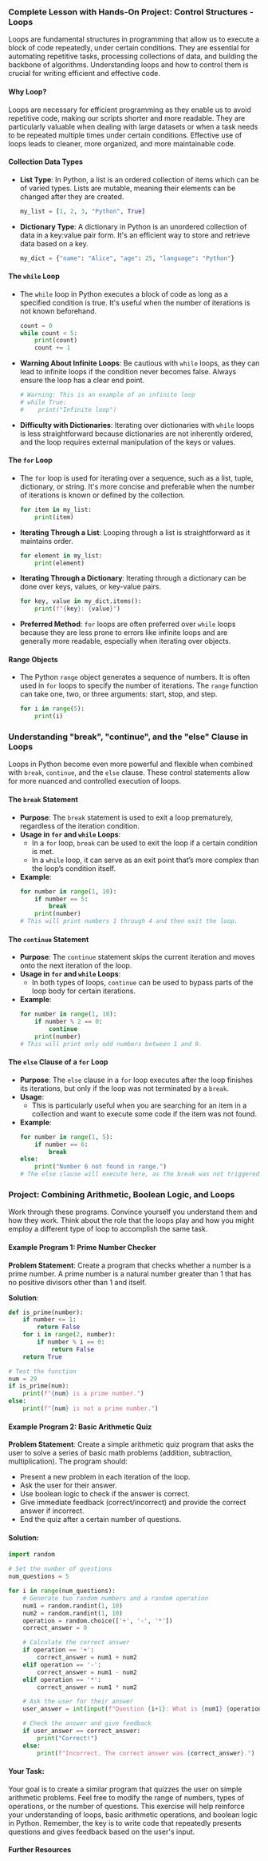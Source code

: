 ### Complete Lesson with Hands-On Project: Control Structures - Loops

Loops are fundamental structures in programming that allow us to execute a block of code repeatedly, under certain conditions. They are essential for automating repetitive tasks, processing collections of data, and building the backbone of algorithms. Understanding loops and how to control them is crucial for writing efficient and effective code.

#### Why Loop?

Loops are necessary for efficient programming as they enable us to avoid repetitive code, making our scripts shorter and more readable. They are particularly valuable when dealing with large datasets or when a task needs to be repeated multiple times under certain conditions. Effective use of loops leads to cleaner, more organized, and more maintainable code.

#### Collection Data Types

- **List Type**: In Python, a list is an ordered collection of items which can be of varied types. Lists are mutable, meaning their elements can be changed after they are created.

  ```python
  my_list = [1, 2, 3, "Python", True]
  ```

- **Dictionary Type**: A dictionary in Python is an unordered collection of data in a key:value pair form. It's an efficient way to store and retrieve data based on a key.

  ```python
  my_dict = {"name": "Alice", "age": 25, "language": "Python"}
  ```

#### The `while` Loop

- The `while` loop in Python executes a block of code as long as a specified condition is true. It's useful when the number of iterations is not known beforehand.

  ```python
  count = 0
  while count < 5:
      print(count)
      count += 1
  ```

- **Warning About Infinite Loops**: Be cautious with `while` loops, as they can lead to infinite loops if the condition never becomes false. Always ensure the loop has a clear end point.

  ```python
  # Warning: This is an example of an infinite loop
  # while True:
  #    print("Infinite loop")
  ```

- **Difficulty with Dictionaries**: Iterating over dictionaries with `while` loops is less straightforward because dictionaries are not inherently ordered, and the loop requires external manipulation of the keys or values.

#### The `for` Loop

- The `for` loop is used for iterating over a sequence, such as a list, tuple, dictionary, or string. It's more concise and preferable when the number of iterations is known or defined by the collection.

  ```python
  for item in my_list:
      print(item)
  ```

- **Iterating Through a List**: Looping through a list is straightforward as it maintains order.

  ```python
  for element in my_list:
      print(element)
  ```

- **Iterating Through a Dictionary**: Iterating through a dictionary can be done over keys, values, or key-value pairs.

  ```python
  for key, value in my_dict.items():
      print(f"{key}: {value}")
  ```

- **Preferred Method**: `for` loops are often preferred over `while` loops because they are less prone to errors like infinite loops and are generally more readable, especially when iterating over objects.

#### Range Objects

- The Python `range` object generates a sequence of numbers. It is often used in `for` loops to specify the number of iterations. The `range` function can take one, two, or three arguments: start, stop, and step.

  ```python
  for i in range(5):
      print(i)
  ```


### Understanding "break", "continue", and the "else" Clause in Loops

Loops in Python become even more powerful and flexible when combined with `break`, `continue`, and the `else` clause. These control statements allow for more nuanced and controlled execution of loops.

#### The `break` Statement
- **Purpose**: The `break` statement is used to exit a loop prematurely, regardless of the iteration condition.
- **Usage in `for` and `while` Loops**:
  - In a `for` loop, `break` can be used to exit the loop if a certain condition is met.
  - In a `while` loop, it can serve as an exit point that’s more complex than the loop’s condition itself.
- **Example**:
  ```python
  for number in range(1, 10):
      if number == 5:
          break
      print(number)
  # This will print numbers 1 through 4 and then exit the loop.
  ```

#### The `continue` Statement
- **Purpose**: The `continue` statement skips the current iteration and moves onto the next iteration of the loop.
- **Usage in `for` and `while` Loops**:
  - In both types of loops, `continue` can be used to bypass parts of the loop body for certain iterations.
- **Example**:
  ```python
  for number in range(1, 10):
      if number % 2 == 0:
          continue
      print(number)
  # This will print only odd numbers between 1 and 9.
  ```

#### The `else` Clause of a `for` Loop
- **Purpose**: The `else` clause in a `for` loop executes after the loop finishes its iterations, but only if the loop was not terminated by a `break`.
- **Usage**:
  - This is particularly useful when you are searching for an item in a collection and want to execute some code if the item was not found.
- **Example**:
  ```python
  for number in range(1, 5):
      if number == 6:
          break
  else:
      print("Number 6 not found in range.")
  # The else clause will execute here, as the break was not triggered.
  ```

### Project: Combining Arithmetic, Boolean Logic, and Loops

Work through these programs. Convince yourself you understand them and how they work. Think about the role that the loops play and how you might employ a different type of loop to accomplish the same task.

#### Example Program 1: Prime Number Checker

**Problem Statement**:
Create a program that checks whether a number is a prime number. A prime number is a natural number greater than 1 that has no positive divisors other than 1 and itself.

**Solution**:
```python
def is_prime(number):
    if number <= 1:
        return False
    for i in range(2, number):
        if number % i == 0:
            return False
    return True

# Test the function
num = 29
if is_prime(num):
    print(f"{num} is a prime number.")
else:
    print(f"{num} is not a prime number.")
```

#### Example Program 2: Basic Arithmetic Quiz

**Problem Statement**:
Create a simple arithmetic quiz program that asks the user to solve a series of basic math problems (addition, subtraction, multiplication). The program should:
- Present a new problem in each iteration of the loop.
- Ask the user for their answer.
- Use boolean logic to check if the answer is correct.
- Give immediate feedback (correct/incorrect) and provide the correct answer if incorrect.
- End the quiz after a certain number of questions.

#### Solution:

```python
import random

# Set the number of questions
num_questions = 5

for i in range(num_questions):
    # Generate two random numbers and a random operation
    num1 = random.randint(1, 10)
    num2 = random.randint(1, 10)
    operation = random.choice(['+', '-', '*'])
    correct_answer = 0

    # Calculate the correct answer
    if operation == '+':
        correct_answer = num1 + num2
    elif operation == '-':
        correct_answer = num1 - num2
    elif operation == '*':
        correct_answer = num1 * num2

    # Ask the user for their answer
    user_answer = int(input(f"Question {i+1}: What is {num1} {operation} {num2}? "))

    # Check the answer and give feedback
    if user_answer == correct_answer:
        print("Correct!")
    else:
        print(f"Incorrect. The correct answer was {correct_answer}.")
```

#### Your Task:
Your goal is to create a similar program that quizzes the user on simple arithmetic problems. Feel free to modify the range of numbers, types of operations, or the number of questions. This exercise will help reinforce your understanding of loops, basic arithmetic operations, and boolean logic in Python. Remember, the key is to write code that repeatedly presents questions and gives feedback based on the user's input.

#### Further Resources


